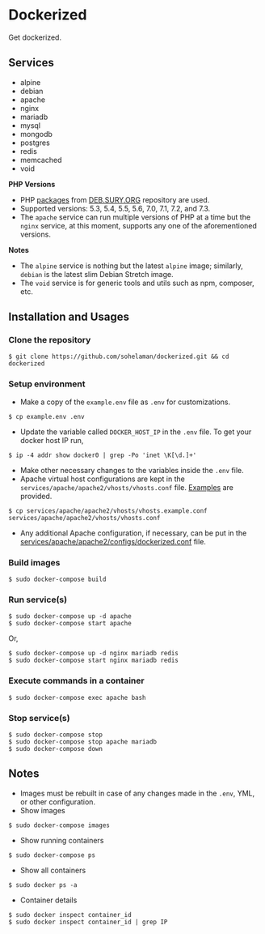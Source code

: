 # Dockerized

Get dockerized.

## Services
- alpine
- debian
- apache
- nginx
- mariadb
- mysql
- mongodb
- postgres
- redis
- memcached
- void

**PHP Versions**
- PHP [packages](https://packages.sury.org/php/) from [DEB.SURY.ORG](https://deb.sury.org/) repository are used.
- Supported versions: 5.3, 5.4, 5.5, 5.6, 7.0, 7.1, 7.2, and 7.3.
- The `apache` service can run multiple versions of PHP at a time but the `nginx` service, at this moment, supports any one of the aforementioned versions.

**Notes**
- The `alpine` service is nothing but the latest `alpine` image; similarly, `debian` is the latest slim Debian Stretch image.
- The `void` service is for generic tools and utils such as npm, composer, etc.

## Installation and Usages
### Clone the repository
```
$ git clone https://github.com/sohelaman/dockerized.git && cd dockerized
```

### Setup environment
- Make a copy of the `example.env` file as `.env` for customizations.
```
$ cp example.env .env
```
- Update the variable called `DOCKER_HOST_IP` in the `.env` file. To get your docker host IP run,
```
$ ip -4 addr show docker0 | grep -Po 'inet \K[\d.]+'
```
- Make other necessary changes to the variables inside the `.env` file.
- Apache virtual host configurations are kept in the `services/apache/apache2/vhosts/vhosts.conf` file. [Examples](services/apache/apache2/vhosts/vhosts.example.conf) are provided.
```
$ cp services/apache/apache2/vhosts/vhosts.example.conf services/apache/apache2/vhosts/vhosts.conf
```
- Any additional Apache configuration, if necessary, can be put in the [services/apache/apache2/configs/dockerized.conf](services/apache/apache2/configs/dockerized.conf) file.

### Build images
```
$ sudo docker-compose build
```

### Run service(s)
```
$ sudo docker-compose up -d apache
$ sudo docker-compose start apache
```
Or,
```
$ sudo docker-compose up -d nginx mariadb redis
$ sudo docker-compose start nginx mariadb redis
```

### Execute commands in a container
```
$ sudo docker-compose exec apache bash
```

### Stop service(s)
```
$ sudo docker-compose stop
$ sudo docker-compose stop apache mariadb
$ sudo docker-compose down
```

## Notes
- Images must be rebuilt in case of any changes made in the `.env`, YML, or other configuration.
- Show images
```
$ sudo docker-compose images
```
- Show running containers
```
$ sudo docker-compose ps
```
- Show all containers
```
$ sudo docker ps -a
```
- Container details
```
$ sudo docker inspect container_id
$ sudo docker inspect container_id | grep IP
```
